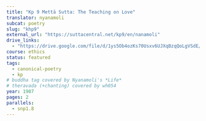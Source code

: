 ```yaml
---
title: "Kp 9 Mettā Sutta: The Teaching on Love"
translator: nyanamoli
subcat: poetry
slug: "khp9"
external_url: "https://suttacentral.net/kp9/en/nanamoli"
drive_links:
  - "https://drive.google.com/file/d/1ys5Ob4ozKs70Usxv6UJXqBzqQoLgVSdE/view?usp=drivesdk"
course: ethics
status: featured
tags:
  - canonical-poetry
  - kp
# buddha tag covered by Nyanamoli's *Life*
# theravada (+chanting) covered by wh054
year: 1987
pages: 2
parallels:
  - snp1.8
---
```


> 
